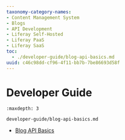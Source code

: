 ```yaml
---
taxonomy-category-names:
- Content Management System
- Blogs
- API Development
- Liferay Self-Hosted
- Liferay PaaS
- Liferay SaaS
toc:
  - ./developer-guide/blog-api-basics.md
uuid: c46c98dd-cf96-4f11-bb7b-7be86693d58f
---
```

# Developer Guide

```{toctree}
:maxdepth: 3

developer-guide/blog-api-basics.md
```

* [Blog API Basics](./developer-guide/blog-api-basics.md)
